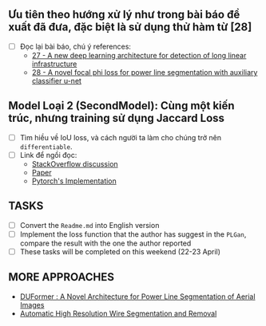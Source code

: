 ## Ưu tiên theo hướng xử lý như trong bài báo đề xuất đã đưa, đặc biệt là sử dụng thử hàm từ [28]
- [ ] Đọc lại bài báo, chú ý references:
  - [27 - A new deep learning
  architecture for detection of long linear infrastructure](http://www.mva-org.jp/Proceedings/2017USB/papers/06-05.pdf) 
  - [28 - A novel focal
  phi loss for power line segmentation with auxiliary classifier u-net](https://sci-hub.se/10.3390/s21082803)

## Model Loại 2 (SecondModel): Cùng một kiến trúc, nhưng training sử dụng Jaccard Loss
- [ ] Tìm hiều về IoU loss, và cách người ta làm cho chúng trở nên `differentiable`. 
- [ ] Link để ngồi đọc: 
  - [StackOverflow discussion](https://stackoverflow.com/questions/40475246/why-does-one-not-use-iou-for-training)
  - [Paper](https://arxiv.org/pdf/1608.01471.pdf)
  - [Pytorch's Implementation](https://github.com/kevinzakka/pytorch-goodies/blob/master/losses.py)

## TASKS
- [ ] Convert the `Readme.md` into English version
- [ ] Implement the loss function that the author has suggest in the `PLGan`, compare the result with the one the author reported
- [ ] These tasks will be completed on this weekend (22-23 April)

## MORE APPROACHES
- [DUFormer : A Novel Architecture for Power Line Segmentation of Aerial Images](https://arxiv.org/pdf/2304.05821.pdf)
- [Automatic High Resolution Wire Segmentation and Removal](https://arxiv.org/pdf/2304.00221.pdf)